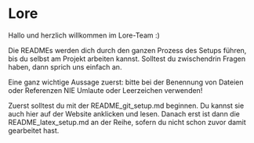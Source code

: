 # Lore

Hallo und herzlich willkommen im Lore-Team :)

Die READMEs werden dich durch den ganzen Prozess des Setups führen, bis du selbst am Projekt arbeiten kannst.
Solltest du zwischendrin Fragen haben, dann sprich uns einfach an. 

Eine ganz wichtige Aussage zuerst: bitte bei der Benennung von Dateien oder Referenzen NIE Umlaute oder Leerzeichen verwenden!

Zuerst solltest du mit der README_git_setup.md beginnen. Du kannst sie auch hier auf der Website anklicken und lesen.
Danach erst ist dann die README_latex_setup.md an der Reihe, sofern du nicht schon zuvor damit gearbeitet hast.
